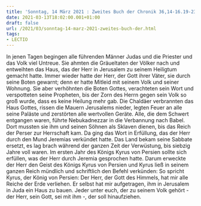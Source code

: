 ```yaml
---
title: 'Sonntag, 14 März 2021 : Zweites Buch der Chronik 36,14-16.19-23.'
date: 2021-03-13T18:02:00.001+01:00
draft: false
url: /2021/03/sonntag-14-marz-2021-zweites-buch-der.html
tags: 
- LECTIO
---
```


In jenen Tagen begingen alle führenden Männer Judas und die Priester und das Volk viel Untreue. Sie ahmten die Gräueltaten der Völker nach und entweihten das Haus, das der Herr in Jerusalem zu seinem Heiligtum gemacht hatte. Immer wieder hatte der Herr, der Gott ihrer Väter, sie durch seine Boten gewarnt; denn er hatte Mitleid mit seinem Volk und seiner Wohnung. Sie aber verhöhnten die Boten Gottes, verachteten sein Wort und verspotteten seine Propheten, bis der Zorn des Herrn gegen sein Volk so groß wurde, dass es keine Heilung mehr gab. Die Chaldäer verbrannten das Haus Gottes, rissen die Mauern Jerusalems nieder, legten Feuer an alle seine Paläste und zerstörten alle wertvollen Geräte. Alle, die dem Schwert entgangen waren, führte Nebukadnezzar in die Verbannung nach Babel. Dort mussten sie ihm und seinen Söhnen als Sklaven dienen, bis das Reich der Perser zur Herrschaft kam. Da ging das Wort in Erfüllung, das der Herr durch den Mund Jeremias verkündet hatte. Das Land bekam seine Sabbate ersetzt, es lag brach während der ganzen Zeit der Verwüstung, bis siebzig Jahre voll waren. Im ersten Jahr des Königs Kyrus von Persien sollte sich erfüllen, was der Herr durch Jeremia gesprochen hatte. Darum erweckte der Herr den Geist des Königs Kyrus von Persien und Kyrus ließ in seinem ganzen Reich mündlich und schriftlich den Befehl verkünden: So spricht Kyrus, der König von Persien: Der Herr, der Gott des Himmels, hat mir alle Reiche der Erde verliehen. Er selbst hat mir aufgetragen, ihm in Jerusalem in Juda ein Haus zu bauen. Jeder unter euch, der zu seinem Volk gehört - der Herr, sein Gott, sei mit ihm -, der soll hinaufziehen.